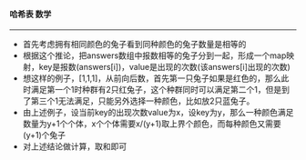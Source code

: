 #### 哈希表 数学
---
* 首先考虑拥有相同颜色的兔子看到同种颜色的兔子数量是相等的
* 根据这个推论，把answers数组中报数相等的兔子分到一起，形成一个map映射，key是报数\(answers[i])，value是出现的次数\(该answers\[i]出现的次数)
* 想这样的例子，\[1,1,1]，从前向后数，首先第一只兔子如果是红色的，那么此时满足第一个1时种群有2只红兔子，这个种群同时可以满足第二个1，但是到了第三个1无法满足，只能另外选择一种颜色，比如放2只蓝兔子。
* 由上述例子，设当前key的出现次数value为x，设key为y，那么一种颜色满足数量为y+1个个体，x个个体需要x/(y+1)取上界个颜色，而每种颜色又需要(y+1)个兔子
* 对上述结论做计算，取和即可
